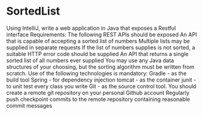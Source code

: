 # SortedList
Using IntelliJ, write a web application in Java that exposes a Restful interface
Requirements:
The following REST APIs should be exposed
An API that is capable of accepting a sorted list of numbers
Multiple lists may be supplied in separate requests
If the list of numbers supplies is not sorted, a suitable HTTP error code should be supplied
An API that returns a single sorted list of all numbers ever supplied
You may use any Java data structures of your choosing, but the sorting algorithm must be written from scratch.
Use of the following technologies is mandatory:
Gradle - as the build tool
Spring - for dependency injection
tomcat - as the container
junit - to unit test every class you write
Git - as the source control tool. 
You should create a remote git repository on your personal Github account 
Regularly push checkpoint commits to the remote repository containing reasonable commit messages
